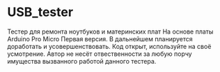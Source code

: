 # USB_tester
Тестер для ремонта ноутбуков и материнских плат
На основе платы Arduino Pro Micro
Первая версия. В дальнейшем планируется доработать и усовершенствовать.
Код открыт, используйте на своё усмотрение.
Автор не несёт отвественности за любую порчу имущества вызванного работой данного тестера.
